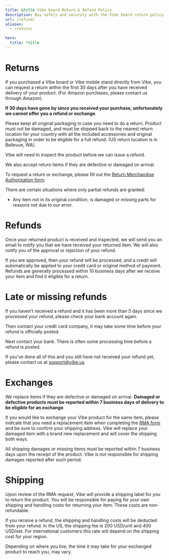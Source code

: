 ```yaml
---
title: &title Vibe board Return & Refund Policy
description: Buy safely and securely with the Vibe board return policy. Return your Vibe board within 30 days to be eligible for a full refund.
url: /refund/
aliases:
  - /return/

hero:
  title: *title
---
```


# Returns

If you purchased a Vibe board or Vibe mobile stand directly from Vibe, you can request a return within the first 30 days after you have received delivery of your product. (For Amazon purchases, please contact us through Amazon).

**If 30 days have gone by since you received your purchase, unfortunately we cannot offer you a refund or exchange**.

Please keep all original packaging in case you need to do a return. Product must not be damaged, and must be shipped back to the nearest return location for your country with all the included accessories and original packaging in order to be eligible for a full refund. (US return location is in Bellevue, WA).

Vibe will need to inspect the product before we can issue a refund.

We also accept return items if they are defective or damaged on arrival.

To request a return or exchange, please fill out the [Return Merchandise Authorization form](https://landing.vibe.us/rma).

There are certain situations where only partial refunds are granted:

- Any item not in its original condition, is damaged or missing parts for reasons not due to our error.

# Refunds

Once your returned product is received and inspected, we will send you an email to notify you that we have received your returned item. We will also notify you of the approval or rejection of your refund.

If you are approved, then your refund will be processed, and a credit will automatically be applied to your credit card or original method of payment. Refunds are generally processed within 10 business days after we receive your item and find it eligible for a return.

# Late or missing refunds

If you haven’t received a refund and it has been more than 5 days since we processed your refund, please check your bank account again.

Then contact your credit card company, it may take some time before your refund is officially posted.

Next contact your bank. There is often some processing time before a refund is posted.

If you’ve done all of this and you still have not received your refund yet, please contact us at support@vibe.us.

# Exchanges

We replace items if they are defective or damaged on arrival. **Damaged or defective products must be reported within 7 business days of delivery to be eligible for an exchange**.

If you would like to exchange your Vibe product for the same item, please indicate that you need a replacement item when completing the [RMA form](https://landing.vibe.us/rma) and be sure to confirm your shipping address. Vibe will replace your damaged item with a brand new replacement and will cover the shipping both ways.

All shipping damages or missing items must be reported within 7 business days upon the receipt of the product. Vibe is not responsible for shipping damages reported after such period.

# Shipping

Upon review of the RMA request, Vibe will provide a shipping label for you to return the product. You will be responsible for paying for your own shipping and handling costs for returning your item. These costs are non-refundable.

If you receive a refund, the shipping and handling costs will be deducted from your refund. In the US, the shipping fee is 200 USD/unit and 400 USD/set. For international customers this rate will depend on the shipping cost for your region.

Depending on where you live, the time it may take for your exchanged product to reach you, may vary.
